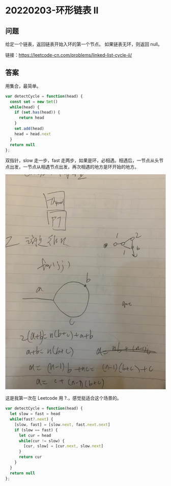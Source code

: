 # 20220203-环形链表 II

## 问题

给定一个链表，返回链表开始入环的第一个节点。 如果链表无环，则返回 null。

链接：https://leetcode-cn.com/problems/linked-list-cycle-ii/

## 答案

用集合，最简单。

```JavaScript
var detectCycle = function(head) {
  const set = new Set()
  while(head) {
    if (set.has(head)) {
      return head
    }
    set.add(head)
    head = head.next
  }
  return null
};
```

双指针，slow 走一步，fast 走两步，如果是环，必相遇。相遇后，一节点从头节点出发，一节点从相遇节点出发，再次相遇的地方是环开始的地方。

![detectcycle.jpeg](https://raw.githubusercontent.com/xudale/interview/master/assets/detectcycle.jpeg)

这是我第一次在 Leetcode 用 ?.，感觉挺适合这个场景的。

```JavaScript
var detectCycle = function(head) {
  let slow = fast = head
  while(fast?.next) {
    [slow, fast] = [slow.next, fast.next.next]
    if (slow == fast) {
      let cur = head
      while(cur != slow) {
        [cur, slow] = [cur.next, slow.next]
      }
      return cur
    }
  }
  return null
};
```

